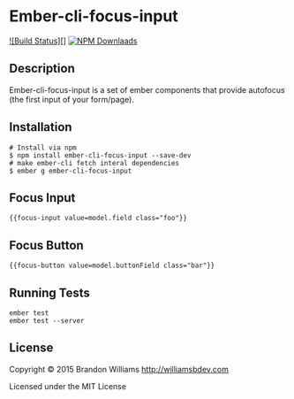 # Ember-cli-focus-input

[![Build Status][]](https://travis-ci.org/williamsbdev/ember-cli-focus-input)
[![NPM Downlaads](https://img.shields.io/npm/dm/ember-cli-focus-input.svg)](https://www.npmjs.org/package/ember-cli-focus-input)

## Description

Ember-cli-focus-input is a set of ember components that provide autofocus (the
first input of your form/page).

## Installation

    # Install via npm
    $ npm install ember-cli-focus-input --save-dev
    # make ember-cli fetch interal dependencies
    $ ember g ember-cli-focus-input

## Focus Input

    {{focus-input value=model.field class="foo"}}

## Focus Button

    {{focus-button value=model.buttonField class="bar"}}

## Running Tests

    ember test
    ember test --server

## License

Copyright © 2015 Brandon Williams http://williamsbdev.com

Licensed under the MIT License
